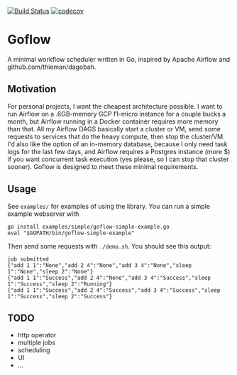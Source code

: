 [![Build Status](https://travis-ci.org/fieldryand/goflow.svg?branch=master)](https://travis-ci.org/fieldryand/goflow)
[![codecov](https://codecov.io/gh/fieldryand/goflow/branch/master/graph/badge.svg)](https://codecov.io/gh/fieldryand/goflow)

# Goflow

A minimal workflow scheduler written in Go, inspired by Apache Airflow and github.com/thieman/dagobah.

## Motivation

For personal projects, I want the cheapest architecture possible. I want to run Airflow on a .6GB-memory GCP f1-micro instance for a couple bucks a month, but Airflow running in a Docker container requires more memory than that. All my Airflow DAGS basically start a cluster or VM, send some requests to services that do the heavy compute, then stop the cluster/VM. I'd also like the option of an in-memory database, because I only need task logs for the last few days, and Airflow requires a Postgres instance (more $) if you want concurrent task execution (yes please, so I can stop that cluster sooner). Goflow is designed to meet these minimal requirements.

## Usage

See `examples/` for examples of using the library. You can run a simple example webserver with
```
go install examples/simple/goflow-simple-example.go
eval "$GOPATH/bin/goflow-simple-example"
```

Then send some requests with `./demo.sh`. You should see this output:
```
job submitted
{"add 1 1":"None","add 2 4":"None","add 3 4":"None","sleep 1":"None","sleep 2":"None"}
{"add 1 1":"Success","add 2 4":"None","add 3 4":"Success","sleep 1":"Success","sleep 2":"Running"}
{"add 1 1":"Success","add 2 4":"Success","add 3 4":"Success","sleep 1":"Success","sleep 2":"Success"}
```

## TODO

- http operator
- multiple jobs
- scheduling
- UI
- ...
